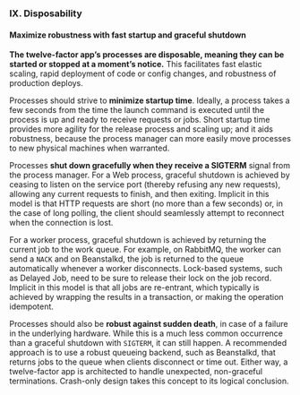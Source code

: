 ### IX. Disposability
#### Maximize robustness with fast startup and graceful shutdown

**The twelve-factor app’s processes are disposable, meaning they can be started or stopped at a moment’s notice.** This facilitates fast elastic scaling, rapid deployment of code or config changes, and robustness of production deploys.

Processes should strive to **minimize startup time**. Ideally, a process takes a few seconds from the time the launch command is executed until the process is up and ready to receive requests or jobs. Short startup time provides more agility for the release process and scaling up; and it aids robustness, because the process manager can more easily move processes to new physical machines when warranted.

Processes **shut down gracefully when they receive a SIGTERM** signal from the process manager. For a Web process, graceful shutdown is achieved by ceasing to listen on the service port (thereby refusing any new requests), allowing any current requests to finish, and then exiting. Implicit in this model is that HTTP requests are short (no more than a few seconds) or, in the case of long polling, the client should seamlessly attempt to reconnect when the connection is lost.

For a worker process, graceful shutdown is achieved by returning the current job to the work queue. For example, on RabbitMQ, the worker can send a `NACK` and on Beanstalkd, the job is returned to the queue automatically whenever a worker disconnects. Lock-based systems, such as Delayed Job, need to be sure to release their lock on the job record. Implicit in this model is that all jobs are re-entrant, which typically is achieved by wrapping the results in a transaction, or making the operation idempotent.

Processes should also be **robust against sudden death**, in case of a failure in the underlying hardware. While this is a much less common occurrence than a graceful shutdown with `SIGTERM`, it can still happen. A recommended approach is to use a robust queueing backend, such as Beanstalkd, that returns jobs to the queue when clients disconnect or time out. Either way, a twelve-factor app is architected to handle unexpected, non-graceful terminations. Crash-only design takes this concept to its logical conclusion.